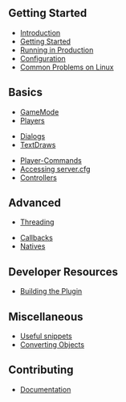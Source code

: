 Getting Started
---------------
- [Introduction](introduction)
- [Getting Started](getting-started)
- [Running in Production](running-in-production)
- [Configuration](configuration)
- [Common Problems on Linux](common-problems-on-linux)

Basics
------
- [GameMode](gamemode)
- [Players](players)
<!-- [Timers](timers) [TODO] -->
<!-- [NPCs](npcs) [TODO] -->
<!-- [Vehicles](vehicles) [TODO] -->
<!-- [Actors](actors) [TODO] -->
- [Dialogs](dialogs)
- [TextDraws](textdraws)
<!-- [Menus](menus) [TODO] -->
<!-- [Gang Zones](gangzones) [TODO] -->
<!-- [TextLabels](text-labels) [TODO] -->
<!-- [Objects](objects) [TODO] -->
- [Player-Commands](player-commands)
- [Accessing server.cfg](accessing-server.cfg)
- [Controllers](controllers)
<!-- [Services](services) [TODO] -->

Advanced
--------

- [Threading](threading)
<!-- [Interacting with Plugins](interacting-with-plugins) [TODO] -->
- [Callbacks](callbacks)<!-- (TODO: Move to interacting-with-plugins) -->
- [Natives](natives)<!-- (TODO: Move to interacting-with-plugins) -->
<!-- [Extensions](extensions) -->

Developer Resources
-------------------
- [Building the Plugin](building-the-plugin)

Miscellaneous 
-------------
- [Useful snippets](useful-snippets)
- [Converting Objects](converting-objects)

Contributing
------------
- [Documentation](documentation)
